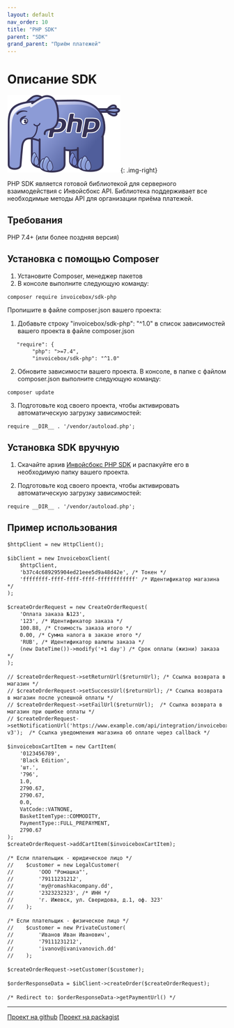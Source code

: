 ```yaml
---
layout: default
nav_order: 10
title: "PHP SDK"
parent: "SDK"
grand_parent: "Приём платежей"
---
```


# Описание SDK

![PHP](/assets/images/sdk/php.svg){: .img-right}

PHP SDK является готовой библиотекой для серверного взаимодействия с Инвойсбокс API. Библиотека поддерживает
все необходимые методы API для организации приёма платежей.

## Требования

PHP 7.4+ (или более поздняя версия)

## Установка с помощью Composer

1. Установите Composer, менеджер пакетов
2. В консоле выполните следующую команду:

```
composer require invoicebox/sdk-php
```

Пропишите в файле composer.json вашего проекта:

1. Добавьте строку "invoicebox/sdk-php": "^1.0" в список зависимостей вашего проекта в файле composer.json

```
   "require": {
        "php": ">=7.4",
        "invoicebox/sdk-php": "^1.0"
```

2. Обновите зависимости вашего проекта. В консоле, в папке с файлом composer.json выполните следующую команду:

```
composer update
```

3. Подготовьте код своего проекта, чтобы активировать автоматическую загрузку зависимостей:
 
```
require __DIR__ . '/vendor/autoload.php';
```

## Установка SDK вручную

1. Скачайте архив [Инвойсбокс PHP SDK](https://github.com/invoicebox/sdk-php) и распакуйте его в необходимую папку вашего проекта.

2. Подготовьте код своего проекта, чтобы активировать автоматическую загрузку зависимостей:
 
```
require __DIR__ . '/vendor/autoload.php';
```

## Пример использования

```
$httpClient = new HttpClient();

$ibClient = new InvoiceboxClient(
    $httpClient,
    'b37c4c689295904ed21eee5d9a48d42e', /* Токен */
    'ffffffff-ffff-ffff-ffff-ffffffffffff' /* Идентификатор магазина */
);

$createOrderRequest = new CreateOrderRequest(
    'Оплата заказа №123',
    '123', /* Идентификатор заказа */
    100.88, /* Стоимость заказа итого */
    0.00, /* Сумма налога в заказе итого */
    'RUB', /* Идентификатор валюты заказа */
    (new DateTime())->modify('+1 day') /* Срок оплаты (жизни) заказа */
);

// $createOrderRequest->setReturnUrl($returnUrl); /* Ссылка возврата в магазин */
// $createOrderRequest->setSuccessUrl($returnUrl); /* Ссылка возврата в магазин после успешной оплаты */
// $createOrderRequest->setFailUrl($returnUrl);  /* Ссылка возврата в магазин при ошибке оплаты */
// $createOrderRequest->setNotificationUrl('https://www.example.com/api/integration/invoicebox-v3');  /* Ссылка уведомления магазина об оплате через callback */

$invoiceboxCartItem = new CartItem(
    '0123456789',
    'Black Edition',
    'шт.',
    '796',
    1.0,
    2790.67,
    2790.67,
    0.0,
    VatCode::VATNONE,
    BasketItemType::COMMODITY,
    PaymentType::FULL_PREPAYMENT,
    2790.67
);
$createOrderRequest->addCartItem($invoiceboxCartItem);

/* Если плательщик - юридическое лицо */
//    $customer = new LegalCustomer(
//        'ООО "Ромашка"',
//        '79111231212',
//        'my@romashkacompany.dd',
//        '2323232323', /* ИНН */
//        'г. Ижевск, ул. Сверидова, д.1, оф. 323'
//    );

/* Если плательщик - физическое лицо */
//    $customer = new PrivateCustomer(
//        'Иванов Иван Иванович',
//        '79111231212',
//        'ivanov@ivanivanovich.dd'
//    );

$createOrderRequest->setCustomer($customer);

$orderResponseData = $ibClient->createOrder($createOrderRequest);

/* Redirect to: $orderResponseData->getPaymentUrl() */

```


---

[Проект на github](https://github.com/invoicebox/sdk-php) [Проект на packagist](https://packagist.org/packages/invoicebox/sdk-php)
